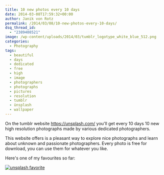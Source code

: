 ```yaml
---
title: 10 new photos every 10 days
date: 2014-03-08T17:59:32+00:00
author: Janik von Rotz
permalink: /2014/03/08/10-new-photos-every-10-days/
dsq_thread_id:
  - "2389408521"
image: /wp-content/uploads/2014/03/tumblr_logotype_white_blue_512.png
categories:
  - Photography
tags:
  - beautiful
  - days
  - dedicated
  - free
  - high
  - image
  - photographers
  - photographs
  - pictures
  - resolution
  - tumblr
  - ünsplash
  - wallpaper
---
```

On the tumblr website <a href="https://unsplash.com/">https://unsplash.com/</a> you'll get every 10 days 10 new high resolution photographs made by various dedicated photographers.

This website offers is a pleasant way to explore nice photographs and learn about unknown and passionate photographers. Every photo is free for download, you can use them for whatever you like.

Here's one of my favourites so far:

[![unsplash favorite](/wp-content/uploads/2014/03/tumblr_n10n4rpjvZ1st5lhmo1_1280.jpg)](/wp-content/uploads/2014/03/tumblr_n10n4rpjvZ1st5lhmo1_1280.jpg)